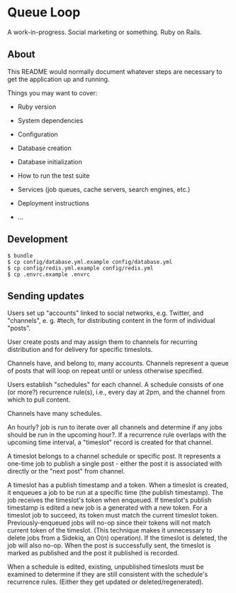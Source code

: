 # Queue Loop

A work-in-progress. Social marketing or something. Ruby on Rails.

## About

This README would normally document whatever steps are necessary to get the application up and running.

Things you may want to cover:

* Ruby version

* System dependencies

* Configuration

* Database creation

* Database initialization

* How to run the test suite

* Services (job queues, cache servers, search engines, etc.)

* Deployment instructions

* ...

## Development

```
$ bundle
$ cp config/database.yml.example config/database.yml
$ cp config/redis.yml.example config/redis.yml
$ cp .envrc.example .envrc
```

## Sending updates

Users set up "accounts" linked to social networks, e.g. Twitter, and "channels", e. g. #tech, for distributing content in the form of individual "posts".

User create posts and may assign them to channels for recurring distribution and
for delivery for specific timeslots.

Channels have, and belong to, many accounts. Channels represent a queue of
posts that will loop on repeat until or unless otherwise specified.

Users establish "schedules" for each channel. A schedule consists of one (or more?) recurrence rule(s), i.e., every day at 2pm, and the channel from which to pull content.

Channels have many schedules.

An hourly? job is run to iterate over all channels and determine if any jobs
should be run in the upcoming hour?. If a recurrence rule overlaps with the
upcoming time interval, a "timeslot" record is created for that channel.

A timeslot belongs to a channel schedule or specific post. It represents a one-time job to publish a
single post - either the post it is associated with directly or the "next post" from channel.

A timeslot has a publish timestamp and a token. When a timeslot is created,
it enqueues a job to be run at a specific time (the publish timestamp). The job receives the
timeslot's token when enqueued. If timeslot's publish timestamp is edited a new job is a
generated with a new token. For a timeslot job to succeed, its token must match the current timeslot token.
Previously-enqueued jobs will no-op since their tokens will not match current token of the timeslot.
(This technique makes it unnecessary to delete jobs from a Sidekiq, an O(n) operation). If the
timeslot is deleted, the job will also no-op. When the post is successfully sent, the timeslot is
marked as published and the post it published is recorded.

When a schedule is edited, existing, unpublished timeslots must be examined to determine if they are
still consistent with the schedule's recurrence rules. (Either they get updated or
deleted/regenerated).
